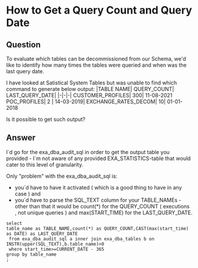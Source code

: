 # How to Get a Query Count and Query Date

## Question
To evaluate which tables can be decommissioned from our Schema, we'd like to identify how many times the tables were queried and when was the last query date. 

I have looked at Satistical System Tables but was unable to find which command to generate below output: 
|TABLE NAME|    	QUERY_COUNT| 	LAST_QUERY_DATE|
|-|-|-|
CUSTOMER_PROFILES|  	300| 	11-08-2021
POC_PROFILES| 	2 |	14-03-2019| 
EXCHANGE_RATES_DECOM| 	10| 	01-01-2018 

Is it possible to get such output?  

## Answer
I´d go for the exa_dba_audit_sql in order to get the output table you provided - I´m not aware of any provided EXA_STATISTICS-table that would cater to this level of granularity.

Only "problem" with the exa_dba_audit_sql is: 
- you´d have to have it activated ( which is a good thing to have in any case ) and
- you´d have to parse the SQL_TEXT column for your TABLE_NAMEs - other than that it would be count(*) for the QUERY_COUNT ( executions , not unique queries ) and max(START_TIME) for the LAST_QUERY_DATE.

``` 
select  
table_name as TABLE_NAME,count(*) as QUERY_COUNT,CAST(max(start_time) as DATE) as LAST_QUERY_DATE  
 from exa_dba_audit_sql a inner join exa_dba_tables b on INSTR(upper(SQL_TEXT),b.table_name)>0  
 where start_time>=CURRENT_DATE - 365  
group by table_name  
;
```